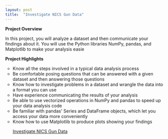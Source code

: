 ```yaml
---
layout: post
title:  "Investigate NICS Gun Data"
---
```

<b>Project Overview</b>

In this project, you will analyze a dataset and then communicate your findings about it. You will use the Python libraries NumPy, pandas, and Matplotlib to make your analysis easie


<b>Project Highlights</b>
<ul style="list-style-type:circle;">
<li>Know all the steps involved in a typical data analysis process</li>
<li>Be comfortable posing questions that can be answered with a given dataset and then answering those questions</li>
<li>Know how to investigate problems in a dataset and wrangle the data into a format you can use</li>
<li>Have experience communicating the results of your analysis</li>
<li>Be able to use vectorized operations in NumPy and pandas to speed up your data analysis code</li>
<li>Be familiar with pandas' Series and DataFrame objects, which let you access your data more conveniently</li>
<li>Know how to use Matplotlib to produce plots showing your findings</li>

<a href="https://github.com/lindswarne/Projects-to-share/blob/master/Investigate_NICS_Gun_Data.ipynby">Investigate NICS Gun Data</a> 

